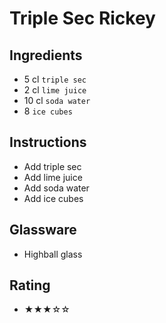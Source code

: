 # Triple Sec Rickey

## Ingredients
- 5 cl `triple sec`
- 2 cl `lime juice`
- 10 cl `soda water`
- 8 `ice cubes`

## Instructions
- Add triple sec
- Add lime juice
- Add soda water
- Add ice cubes

## Glassware
- Highball glass

## Rating
- ★★★☆☆